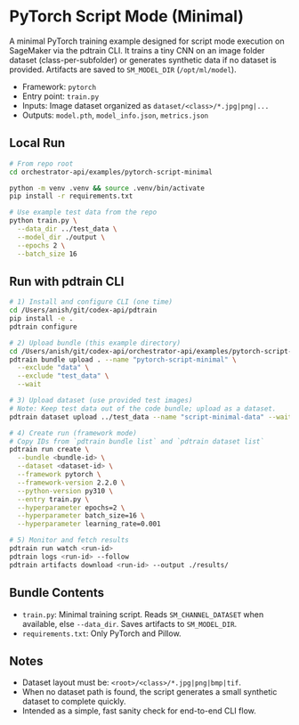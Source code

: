 # PyTorch Script Mode (Minimal)

A minimal PyTorch training example designed for script mode execution on SageMaker via the pdtrain CLI. It trains a tiny CNN on an image folder dataset (class-per-subfolder) or generates synthetic data if no dataset is provided. Artifacts are saved to `SM_MODEL_DIR` (`/opt/ml/model`).

- Framework: `pytorch`
- Entry point: `train.py`
- Inputs: Image dataset organized as `dataset/<class>/*.jpg|png|...`
- Outputs: `model.pth`, `model_info.json`, `metrics.json`

## Local Run

```bash
# From repo root
cd orchestrator-api/examples/pytorch-script-minimal

python -m venv .venv && source .venv/bin/activate
pip install -r requirements.txt

# Use example test data from the repo
python train.py \
  --data_dir ../test_data \
  --model_dir ./output \
  --epochs 2 \
  --batch_size 16
```

## Run with pdtrain CLI

```bash
# 1) Install and configure CLI (one time)
cd /Users/anish/git/codex-api/pdtrain
pip install -e .
pdtrain configure

# 2) Upload bundle (this example directory)
cd /Users/anish/git/codex-api/orchestrator-api/examples/pytorch-script-minimal
pdtrain bundle upload . --name "pytorch-script-minimal" \
  --exclude "data" \
  --exclude "test_data" \
  --wait

# 3) Upload dataset (use provided test images)
# Note: Keep test data out of the code bundle; upload as a dataset.
pdtrain dataset upload ../test_data --name "script-minimal-data" --wait

# 4) Create run (framework mode)
# Copy IDs from `pdtrain bundle list` and `pdtrain dataset list`
pdtrain run create \
  --bundle <bundle-id> \
  --dataset <dataset-id> \
  --framework pytorch \
  --framework-version 2.2.0 \
  --python-version py310 \
  --entry train.py \
  --hyperparameter epochs=2 \
  --hyperparameter batch_size=16 \
  --hyperparameter learning_rate=0.001

# 5) Monitor and fetch results
pdtrain run watch <run-id>
pdtrain logs <run-id> --follow
pdtrain artifacts download <run-id> --output ./results/
```

## Bundle Contents

- `train.py`: Minimal training script. Reads `SM_CHANNEL_DATASET` when available, else `--data_dir`. Saves artifacts to `SM_MODEL_DIR`.
- `requirements.txt`: Only PyTorch and Pillow.

## Notes

- Dataset layout must be: `<root>/<class>/*.jpg|png|bmp|tif`.
- When no dataset path is found, the script generates a small synthetic dataset to complete quickly.
- Intended as a simple, fast sanity check for end-to-end CLI flow.

